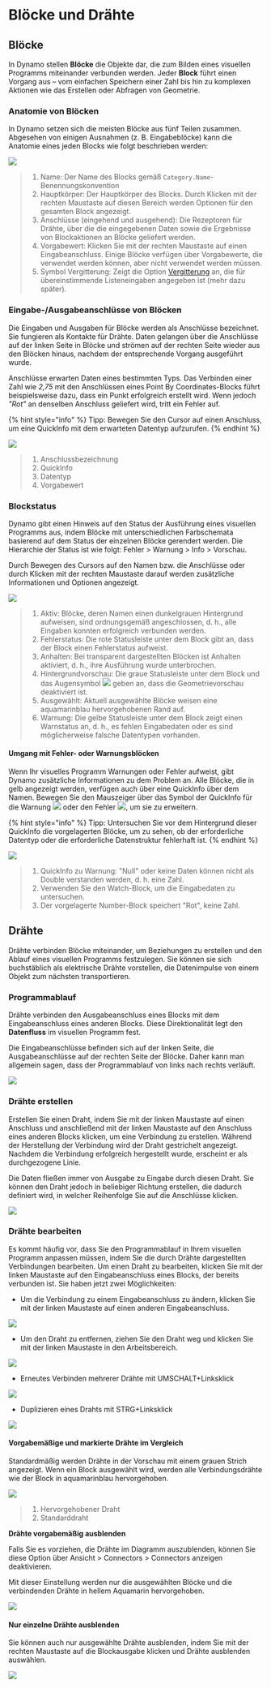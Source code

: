 # Blöcke und Drähte

## Blöcke

In Dynamo stellen **Blöcke** die Objekte dar, die zum Bilden eines visuellen Programms miteinander verbunden werden. Jeder **Block** führt einen Vorgang aus –  vom einfachen Speichern einer Zahl bis hin zu komplexen Aktionen wie das Erstellen oder Abfragen von Geometrie.

### Anatomie von Blöcken

In Dynamo setzen sich die meisten Blöcke aus fünf Teilen zusammen. Abgesehen von einigen Ausnahmen (z. B. Eingabeblöcke) kann die Anatomie eines jeden Blocks wie folgt beschrieben werden:

![](<images/nodes and wires - nodes anatomy.jpg>)

> 1. Name: Der Name des Blocks gemäß `Category.Name`-Benennungskonvention
> 2. Hauptkörper: Der Hauptkörper des Blocks. Durch Klicken mit der rechten Maustaste auf diesen Bereich werden Optionen für den gesamten Block angezeigt.
> 3. Anschlüsse (eingehend und ausgehend): Die Rezeptoren für Drähte, über die die eingegebenen Daten sowie die Ergebnisse von Blockaktionen an Blöcke geliefert werden.
> 4. Vorgabewert: Klicken Sie mit der rechten Maustaste auf einen Eingabeanschluss. Einige Blöcke verfügen über Vorgabewerte, die verwendet werden können, aber nicht verwendet werden müssen.
> 5. Symbol Vergitterung: Zeigt die Option [Vergitterung](../5\_essential\_nodes\_and\_concepts/5-4\_designing-with-lists/1-whats-a-list.md#lacing) an, die für übereinstimmende Listeneingaben angegeben ist (mehr dazu später).

### Eingabe-/Ausgabeanschlüsse von Blöcken

Die Eingaben und Ausgaben für Blöcke werden als Anschlüsse bezeichnet. Sie fungieren als Kontakte für Drähte. Daten gelangen über die Anschlüsse auf der linken Seite in Blöcke und strömen auf der rechten Seite wieder aus den Blöcken hinaus, nachdem der entsprechende Vorgang ausgeführt wurde.

Anschlüsse erwarten Daten eines bestimmten Typs. Das Verbinden einer Zahl wie _2,75_ mit den Anschlüssen eines Point By Coordinates-Blocks führt beispielsweise dazu, dass ein Punkt erfolgreich erstellt wird. Wenn jedoch _"Rot"_ an denselben Anschluss geliefert wird, tritt ein Fehler auf.

{% hint style="info" %}
Tipp: Bewegen Sie den Cursor auf einen Anschluss, um eine QuickInfo mit dem erwarteten Datentyp aufzurufen.
{% endhint %}

![](<images/nodes and wires - nodes input and tooltip.jpg>)

> 1. Anschlussbezeichnung
> 2. QuickInfo
> 3. Datentyp
> 4. Vorgabewert

### Blockstatus

Dynamo gibt einen Hinweis auf den Status der Ausführung eines visuellen Programms aus, indem Blöcke mit unterschiedlichen Farbschemata basierend auf dem Status der einzelnen Blöcke gerendert werden. Die Hierarchie der Status ist wie folgt: Fehler > Warnung > Info > Vorschau.

Durch Bewegen des Cursors auf den Namen bzw. die Anschlüsse oder durch Klicken mit der rechten Maustaste darauf werden zusätzliche Informationen und Optionen angezeigt.

![](<images/nodes and wires - node states.jpg>)

> 1. Aktiv: Blöcke, deren Namen einen dunkelgrauen Hintergrund aufweisen, sind ordnungsgemäß angeschlossen, d. h., alle Eingaben konnten erfolgreich verbunden werden.
> 2. Fehlerstatus: Die rote Statusleiste unter dem Block gibt an, dass der Block einen Fehlerstatus aufweist.
> 3. Anhalten: Bei transparent dargestellten Blöcken ist Anhalten aktiviert, d. h., ihre Ausführung wurde unterbrochen.
> 4. Hintergrundvorschau: Die graue Statusleiste unter dem Block und das Augensymbol ![](<images/nodes and wires - preview off.jpg>) geben an, dass die Geometrievorschau deaktiviert ist.
> 5. Ausgewählt: Aktuell ausgewählte Blöcke weisen eine aquamarinblau hervorgehobenen Rand auf.
> 6. Warnung: Die gelbe Statusleiste unter dem Block zeigt einen Warnstatus an, d. h., es fehlen Eingabedaten oder es sind möglicherweise falsche Datentypen vorhanden.

#### Umgang mit Fehler- oder Warnungsblöcken

Wenn Ihr visuelles Programm Warnungen oder Fehler aufweist, gibt Dynamo zusätzliche Informationen zu dem Problem an. Alle Blöcke, die in gelb angezeigt werden, verfügen auch über eine QuickInfo über dem Namen. Bewegen Sie den Mauszeiger über das Symbol der QuickInfo für die Warnung ![](<images/nodes and wires - node warning icon.png>) oder den Fehler ![](<images/nodes and wires - node error icon.png>), um sie zu erweitern.

{% hint style="info" %}
Tipp: Untersuchen Sie vor dem Hintergrund dieser QuickInfo die vorgelagerten Blöcke, um zu sehen, ob der erforderliche Datentyp oder die erforderliche Datenstruktur fehlerhaft ist.
{% endhint %}

![](<images/nodes and wires - nodes with warning tooltip.jpg>)

> 1. QuickInfo zu Warnung: "Null" oder keine Daten können nicht als Double verstanden werden, d. h. eine Zahl.
> 2. Verwenden Sie den Watch-Block, um die Eingabedaten zu untersuchen.
> 3. Der vorgelagerte Number-Block speichert "Rot", keine Zahl.

## Drähte

Drähte verbinden Blöcke miteinander, um Beziehungen zu erstellen und den Ablauf eines visuellen Programms festzulegen. Sie können sie sich buchstäblich als elektrische Drähte vorstellen, die Datenimpulse von einem Objekt zum nächsten transportieren.

### Programmablauf <a href="#program-flow" id="program-flow"></a>

Drähte verbinden den Ausgabeanschluss eines Blocks mit dem Eingabeanschluss eines anderen Blocks. Diese Direktionalität legt den **Datenfluss** im visuellen Programm fest.

Die Eingabeanschlüsse befinden sich auf der linken Seite, die Ausgabeanschlüsse auf der rechten Seite der Blöcke. Daher kann man allgemein sagen, dass der Programmablauf von links nach rechts verläuft.

![](<images/nodes and wires - flow of data.jpg>)

### Drähte erstellen <a href="#creating-wires" id="creating-wires"></a>

Erstellen Sie einen Draht, indem Sie mit der linken Maustaste auf einen Anschluss und anschließend mit der linken Maustaste auf den Anschluss eines anderen Blocks klicken, um eine Verbindung zu erstellen. Während der Herstellung der Verbindung wird der Draht gestrichelt angezeigt. Nachdem die Verbindung erfolgreich hergestellt wurde, erscheint er als durchgezogene Linie.

Die Daten fließen immer von Ausgabe zu Eingabe durch diesen Draht. Sie können den Draht jedoch in beliebiger Richtung erstellen, die dadurch definiert wird, in welcher Reihenfolge Sie auf die Anschlüsse klicken.

![](<images/nodes and wires - creating a wire.gif>)

### Drähte bearbeiten <a href="#editing-wires" id="editing-wires"></a>

Es kommt häufig vor, dass Sie den Programmablauf in Ihrem visuellen Programm anpassen müssen, indem Sie die durch Drähte dargestellten Verbindungen bearbeiten. Um einen Draht zu bearbeiten, klicken Sie mit der linken Maustaste auf den Eingabeanschluss eines Blocks, der bereits verbunden ist. Sie haben jetzt zwei Möglichkeiten:

* Um die Verbindung zu einem Eingabeanschluss zu ändern, klicken Sie mit der linken Maustaste auf einen anderen Eingabeanschluss.

![](<images/nodes and wires - edit wire change port (2).gif>)

* Um den Draht zu entfernen, ziehen Sie den Draht weg und klicken Sie mit der linken Maustaste in den Arbeitsbereich.

![](<images/nodes and wires - edit wires remove.gif>)

* Erneutes Verbinden mehrerer Drähte mit UMSCHALT+Linksklick

![](<images/nodes and wires - edit multi ports.gif>)

* Duplizieren eines Drahts mit STRG+Linksklick

![](<images/nodes and wires - duplicate wire.gif>)

#### Vorgabemäßige und markierte Drähte im Vergleich <a href="#wire-previews" id="wire-previews"></a>

Standardmäßig werden Drähte in der Vorschau mit einem grauen Strich angezeigt. Wenn ein Block ausgewählt wird, werden alle Verbindungsdrähte wie der Block in aquamarinblau hervorgehoben.

![](<images/nodes and wires - default vs highlighted wires.jpg>)

> 1. Hervorgehobener Draht
> 2. Standarddraht

**Drähte vorgabemäßig ausblenden**

Falls Sie es vorziehen, die Drähte im Diagramm auszublenden, können Sie diese Option über Ansicht > Connectors > Connectors anzeigen deaktivieren.

Mit dieser Einstellung werden nur die ausgewählten Blöcke und die verbindenden Drähte in hellem Aquamarin hervorgehoben.

![](<images/nodes and wires - hide wires setting (1).gif>)

#### Nur einzelne Drähte ausblenden

Sie können auch nur ausgewählte Drähte ausblenden, indem Sie mit der rechten Maustaste auf die Blockausgabe klicken und Drähte ausblenden auswählen.

![](<images/nodes and wires - hide selected wire.gif>)
